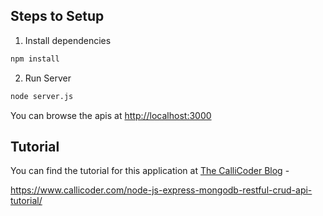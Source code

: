 ## Steps to Setup

1. Install dependencies

```bash
npm install
```

2. Run Server

```bash
node server.js
```

You can browse the apis at <http://localhost:3000>

## Tutorial
You can find the tutorial for this application at [The CalliCoder Blog](https://www.callicoder.com) - 

<https://www.callicoder.com/node-js-express-mongodb-restful-crud-api-tutorial/>